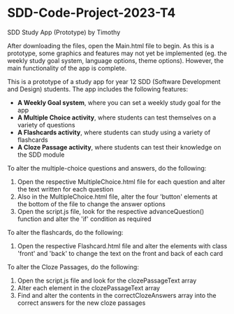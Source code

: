 # SDD-Code-Project-2023-T4

SDD Study App (Prototype) by Timothy

After downloading the files, open the Main.html file to begin. As this is a prototype, some graphics and features may not yet be implemented (eg. the weekly study goal system, language options, theme options). However, the main functionality of the app is complete.

This is a prototype of a study app for year 12 SDD (Software Development and Design) students. The app includes the following features:
- **A Weekly Goal system**, where you can set a weekly study goal for the app
- **A Multiple Choice activity**, where students can test themselves on a variety of questions
- **A Flashcards activity**, where students can study using a variety of flashcards
- **A Cloze Passage activity**, where students can test their knowledge on the SDD module

To alter the multiple-choice questions and answers, do the following:
1. Open the respective MultipleChoice.html file for each question and alter the text written for each question
2. Also in the MultipleChoice.html file, alter the four 'button' elements at the bottom of the file to change the answer options
3. Open the script.js file, look for the respective advanceQuestion() function and alter the 'if' condition as required

To alter the flashcards, do the following:
1. Open the respective Flashcard.html file and alter the elements with class 'front' and 'back' to change the text on the front and back of each card

To alter the Cloze Passages, do the following:
1. Open the script.js file and look for the clozePassageText array
2. Alter each element in the clozePassageText array
3. Find and alter the contents in the correctClozeAnswers array into the correct answers for the new cloze passages

